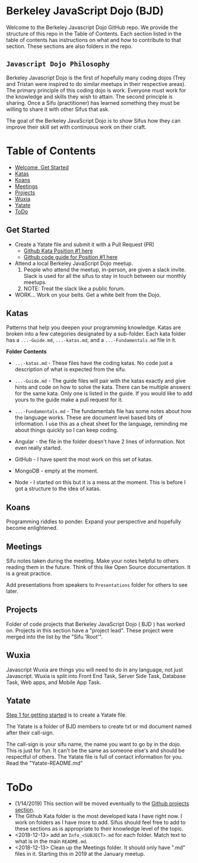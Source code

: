# Berkeley JavaScript Dojo (BJD)
Welcome to the Berkeley Javascript Dojo GitHub repo. We provide the structure of this repo in the Table of Contents. Each section listed in the table of contents has instructions on what and how to contribute to that section. These sections are also folders in the repo.

## `Javascript Dojo Philosophy`
Berkeley Javascript Dojo is the first of hopefully many coding dojos (Trey and Tristan were inspired to do similar meetups in their respective areas). The primary principle of this coding dojo is work. Everyone must work for the knowledge and skills they wish to attain. The second principle is sharing. Once a Sifu (practitioner) has learned something they must be willing to share it with other Sifus that ask.

The goal of the Berkeley JavaScript Dojo is to show Sifus how they can improve their skill set with continuous work on their craft.

# Table of Contents
- [Welcome, Get Started](README.md#get-started)
- [Katas](README.md#katas)
- [Koans](README.md#koans)
- [Meetings](README.md#meetings)
- [Projects](README.md#projects)
- [Wuxia](README.md#wuxia)
- [Yatate](README.md#yatate)
- [ToDo](README.md#ToDo)

## Get Started
- Create a Yatate file and submit it with a Pull Request (PR) 
  - [Github Kata Position #1 here](./Katas/GitHub/GitHub-katas.md#position-1-join-the-dojo-initialize-yatate-file)
  - [Github code guide for Position #1 here](./Katas/GitHub/GitHub-Guide.md#position-1-join-the-dojo-initialize-yatate-file)
- Attend a local Berkeley JavaScript Dojo meetup.
  1. People who attend the meetup, in-person, are given a slack invite. Slack is used for all the sifus to stay in touch between our monthly meetups. 
  2. NOTE: Treat the slack like a public forum. 
- WORK... Work on your belts. Get a white belt from the Dojo.

## Katas
Patterns that help you deepen your programming knowledge. Katas are broken into a few categories designated by a sub-folder. Each kata folder has a `...-Guide.md`, `...-katas.md`, and a `...-Fundamentals.md` file in it.

**Folder Contents**
- `...-katas.md` - These files have the coding katas. No code just a description of what is expected from the sifu.
- `...-Guide.md` - The guide files will pair with the katas exactly and give hints and code on how to solve the kata. There can be multiple answers for the same kata. Only one is listed in the guide. If you would like to add yours to the guide make a pull request for it.
- `...-Fundamentals.md` - The fundamentals file has some notes about how the language works. These are document level based bits of information. I use this as a cheat sheet for the language, reminding me about things quickly so I can keep coding.

- Angular - the file in the folder doesn't have 2 lines of information. Not even really started.
- GitHub - I have spent the most work on this set of katas.
- MongoDB - empty at the moment.
- Node - I started on this but it is a mess at the moment. This is before I got a structure to the idea of katas.

## Koans
Programming riddles to ponder. Expand your perspective and hopefully become enlightened.

## Meetings
Sifu notes taken during the meeting. Make your notes helpful to others reading them in the future. Think of this like Open Source documentation. It is a great practice.

Add presentations from speakers to `Presentations` folder for others to see later.

## Projects
Folder of code projects that Berkeley JavaScript Dojo ( BJD ) has worked on. Projects in this section have a "project lead". These project were merged into the list by the "Sifu 'Root'".

## Wuxia
Javascript Wuxia are things you will need to do in any language, not just Javascript. Wuxia is split into Front End Task, Server Side Task, Database Task, Web apps, and Mobile App Task.

## Yatate
[Step 1 for getting started](#get-started) is to create a Yatate file.

The Yatate is a folder of BJD members to create txt or md document named after their call-sign. 

The call-sign is your sifu name, the name you want to go by in the dojo. This is just for fun. It can't be the same as someone else's and should be respectful of others. The Yatate file is full of contact information for you. Read the "Yatate-README.md"

# ToDo
- (1/14/2019) This section will be moved eventually to the [Github projects section](BerkeleyJsDojo/projects).
- The Github Kata folder is the most developed kata I have right now. I work on folders as I have more to add. Sifus should feel free to add to these sections as is appropriate to their knowledge level of the topic.
- <2018-12-13> add an `Info_<SUBJECT>.md` for each folder. Match text to what is in the main `README.md`.
- <2018-12-13> Clean up the Meetings folder. It should only have ".md" files in it. Starting this in 2019 at the January meetup.